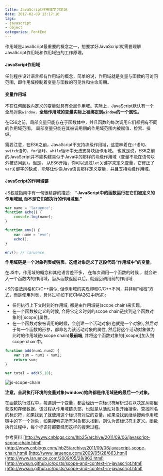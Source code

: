```yaml
---
title: JavaScript作用域学习笔记
date: 2017-02-09 13:17:16
tags:
- javascript
- object
categories: FontEnd
---
```

作用域是JavaScript最重要的概念之一，想要学好JavaScript就需要理解JavaScript作用域和作用域链的工作原理。

#### JavaScript作用域
任何程序设计语言都有作用域的概念，简单的说，作用域就是变量与函数的可访问范围，即作用域控制着变量与函数的可见性和生命周期。

#### 变量作用域
不在任何函数内定义的变量就具有全局作用域。实际上，JavaScript默认有一个全局对象`window`，**全局作用域的变量实际上被绑定到`window`的一个属性。**
<!-- more -->
在ES6之前，局部变量只能存在于函数体中，并且函数的每次调用它们都拥有不同的作用域范围。 局部变量只能在其被调用期的作用域范围内被赋值、检索、操纵。

需要注意，在ES6之前，JavaScript不支持块级作用域，这意味着在`if`语句、`switch`语句、`for`循环、`while`循环中无法支持块级作用域。 也就是说，ES6之前的JavaScript并不能构建类似于Java中的那样的块级作用域（变量不能在语句块外被访问到）。但是， 从ES6开始，你可以通过`let`关键字来定义变量，它修正了`var`关键字的缺点，能够让你像Java语言那样定义变量，并且支持块级作用域。

#### JavaScript的作用域链

JS权威指南中有一句很精辟的描述:　**”JavaScript中的函数运行在它们被定义的作用域里,而不是它们被执行的作用域里.”**

``` javascript
var name = 'laruence';
function echo() {
    console.log(name);
}

function env() {
    var name = 'eve';
    echo();
}

env(); // laruence
```

**作用域链是一个对象列表或链表。这组对象定义了这段代码“作用域中”的变量。**

在JS中，作用域的概念和其他语言差不多， 在每次调用一个函数的时候 ，就会进入一个函数内的作用域，当从函数返回以后，就返回调用前的作用域.

JS的语法风格和C/C++类似, 但作用域的实现却和C/C++不同，并非用“堆栈”方式，而是使用列表，具体过程如下(ECMA262中所述):

* 任何执行上下文时刻的作用域, 都是由作用域链(scope chain)来实现。
* 在一个函数被定义的时候, 会将它定义时刻的scope chain链接到这个函数对象的[[scope]]属性。
* 在一个函数对象被调用的时候，会创建一个活动对象(也就是一个对象), 然后对于每一个函数的形参，都命名为该活动对象的属性, 然后将这个活动对象做为此时的作用域链(scope chain)**最前端**, 并将这个函数对象的[[scope]]加入到scope chain中。

``` javascript
function add(num1,num2) {
    var sum = num1 + num2;
    return sum;
}

var total = add(5,10);
```

![js-scope-chain](http://ojf9z9wko.bkt.clouddn.com/image/js-scope-chain.jpg)

**注意，全局执行环境的变量对象(window)始终都是作用域链的最后一个对象。**

在函数执行过程中，每遇到一个变量，都会经历一次标识符解析过程以决定从哪里获取和存储数据。该过程从作用域链头部，也就是从活动对象开始搜索，查找同名的标识符，如果找到了就使用这个标识符对应的变量，如果没找到继续搜索作用域链中的下一个对象，如果搜索完所有对象都未找到，则认为该标识符未定义。函数执行过程中，每个标识符都要经历这样的搜索过程。

参考资料
[http://www.cnblogs.com/lhb25/archive/2011/09/06/javascript-scope-chain.html](http://www.cnblogs.com/lhb25/archive/2011/09/06/javascript-scope-chain.html)
[http://www.laruence.com/2009/05/28/863.html](http://www.laruence.com/2009/05/28/863.html)
[http://wwsun.github.io/posts/scope-and-context-in-javascript.html](http://wwsun.github.io/posts/scope-and-context-in-javascript.html)
